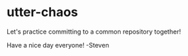 # utter-chaos

Let's practice committing to a common repository together!

Have a nice day everyone! -Steven